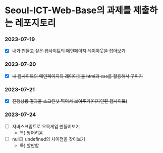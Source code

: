 # Seoul-ICT-Web-Base의 과제를 제출하는 레포지토리
### 2023-07-19
- [x] ~~내가 만들고 싶은 웹사이트의 메인페이지 레이아웃을 잡아보기~~
### 2023-07-20
- [x] ~~내 웹사이트의 메인페이지의 레이아웃을 html과 css를 활용해서 꾸미기~~
### 2023-07-21
- [x] ~~진행상황 결과물 스크린샷 찍어서 보여주기(디자인된 웹사이트)~~
### 2023-07-24
- [ ] 자바스크립트로 오목게임 만들어보기
    - 특) 짱어려움
- [ ] null과 undefined의 차이점을 찾아보기
    - 특) 할만함
